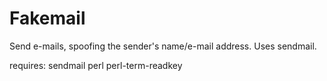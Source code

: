 Fakemail
========
Send e-mails, spoofing the sender's name/e-mail address. Uses sendmail.

requires:
sendmail
perl
perl-term-readkey
